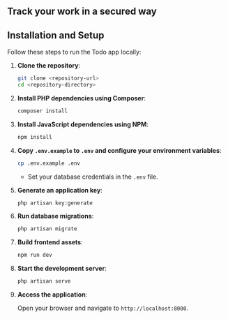 ## Track your work in a secured way

## Installation and Setup

Follow these steps to run the Todo app locally:

1. **Clone the repository**:
    ```bash
    git clone <repository-url>
    cd <repository-directory>
    ```

2. **Install PHP dependencies using Composer**:
    ```bash
    composer install
    ```

3. **Install JavaScript dependencies using NPM**:
    ```bash
    npm install
    ```

4. **Copy `.env.example` to `.env` and configure your environment variables**:
    ```bash
    cp .env.example .env
    ```
    - Set your database credentials in the `.env` file.

5. **Generate an application key**:
    ```bash
    php artisan key:generate
    ```

6. **Run database migrations**:
    ```bash
    php artisan migrate
    ```

7. **Build frontend assets**:
    ```bash
    npm run dev
    ```

8. **Start the development server**:
    ```bash
    php artisan serve
    ```

9. **Access the application**:

    Open your browser and navigate to `http://localhost:8000`.
